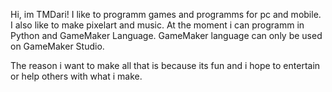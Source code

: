 Hi, im TMDari!
I like to programm games and programms for pc and mobile.
I also like to make pixelart and music.
At the moment i can programm in Python and GameMaker Language.
GameMaker language can only be used on GameMaker Studio.

The reason i want to make all that is
because its fun and i hope to entertain or help others
with what i make.

